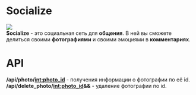 # Socialize
![](https://github.com/f31er/web_project/blob/master/static/img/big_logo.png)  
**Socialize** - это социальная сеть для **общения**. В ней вы сможете делиться своими **фотографиями** и cвоими эмоциями в **комментариях**.
# API
**/api/photo/<int:photo_id>** - получения информации о фотографии по её id.
**/api/delete_photo/<int:photo_id>&<email>&<password>** - удаление фотографии по id.
